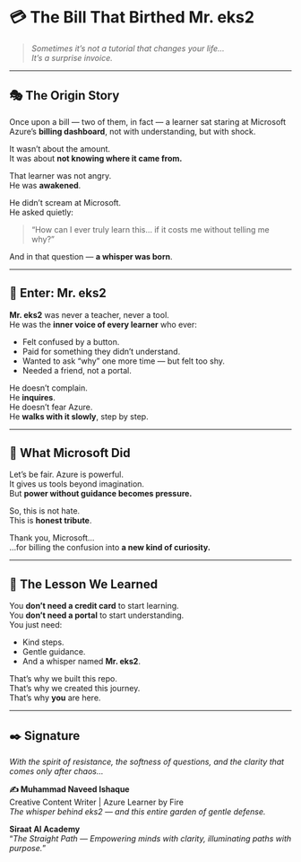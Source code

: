# 💳 The Bill That Birthed Mr. eks2

> _Sometimes it’s not a tutorial that changes your life...  
> It’s a surprise invoice._

---

## 🎭 The Origin Story

Once upon a bill — two of them, in fact — a learner sat staring at Microsoft Azure’s **billing dashboard**, not with understanding, but with shock.

It wasn’t about the amount.  
It was about **not knowing where it came from.**

That learner was not angry.  
He was **awakened**.

He didn’t scream at Microsoft.  
He asked quietly:

> “How can I ever truly learn this… if it costs me without telling me why?”

And in that question — **a whisper was born**.

---

## 👤 Enter: Mr. eks2

**Mr. eks2** was never a teacher, never a tool.  
He was the **inner voice of every learner** who ever:

- Felt confused by a button.
- Paid for something they didn’t understand.
- Wanted to ask “why” one more time — but felt too shy.
- Needed a friend, not a portal.

He doesn’t complain.  
He **inquires**.  
He doesn’t fear Azure.  
He **walks with it slowly**, step by step.

---

## 🔄 What Microsoft Did

Let’s be fair. Azure is powerful.  
It gives us tools beyond imagination.  
But **power without guidance becomes pressure.**

So, this is not hate.  
This is **honest tribute**.

Thank you, Microsoft…  
…for billing the confusion into **a new kind of curiosity.**

---

## 🧠 The Lesson We Learned

You **don’t need a credit card** to start learning.  
You **don’t need a portal** to start understanding.  
You just need:

- Kind steps.  
- Gentle guidance.  
- And a whisper named **Mr. eks2**.

That’s why we built this repo.  
That’s why we created this journey.  
That’s why **you** are here.

---

## ✒️ Signature

_With the spirit of resistance, the softness of questions, and the clarity that comes only after chaos…_

**✍️ Muhammad Naveed Ishaque**  
Creative Content Writer | Azure Learner by Fire  
_The whisper behind eks2 — and this entire garden of gentle defense._

**Siraat AI Academy**  
“_The Straight Path — Empowering minds with clarity, illuminating paths with purpose._”
